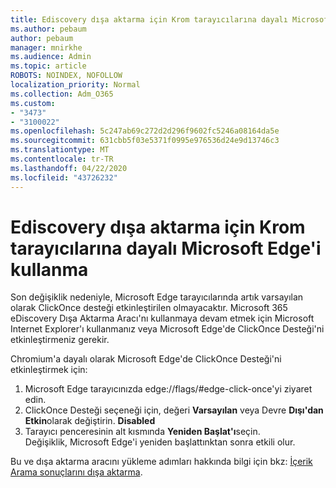 ```yaml
---
title: Ediscovery dışa aktarma için Krom tarayıcılarına dayalı Microsoft Edge'i kullanma
ms.author: pebaum
author: pebaum
manager: mnirkhe
ms.audience: Admin
ms.topic: article
ROBOTS: NOINDEX, NOFOLLOW
localization_priority: Normal
ms.collection: Adm_O365
ms.custom:
- "3473"
- "3100022"
ms.openlocfilehash: 5c247ab69c272d2d296f9602fc5246a08164da5e
ms.sourcegitcommit: 631cbb5f03e5371f0995e976536d24e9d13746c3
ms.translationtype: MT
ms.contentlocale: tr-TR
ms.lasthandoff: 04/22/2020
ms.locfileid: "43726232"
---
```

# <a name="using-microsoft-edge-based-on-chromium-browsers-for-ediscovery-export"></a>Ediscovery dışa aktarma için Krom tarayıcılarına dayalı Microsoft Edge'i kullanma

Son değişiklik nedeniyle, Microsoft Edge tarayıcılarında artık varsayılan olarak ClickOnce desteği etkinleştirilen olmayacaktır. Microsoft 365 eDiscovery Dışa Aktarma Aracı'nı kullanmaya devam etmek için Microsoft Internet Explorer'ı kullanmanız veya Microsoft Edge'de ClickOnce Desteği'ni etkinleştirmeniz gerekir. 

Chromium'a dayalı olarak Microsoft Edge'de ClickOnce Desteği'ni etkinleştirmek için: 
1. Microsoft Edge tarayıcınızda edge://flags/#edge-click-once'yi ziyaret edin.
2. ClickOnce Desteği seçeneği için, değeri **Varsayılan** veya Devre **Dışı'dan Etkin**olarak değiştirin. **Disabled** 
3. Tarayıcı penceresinin alt kısmında **Yeniden Başlat'ı**seçin. <br>
 Değişiklik, Microsoft Edge'i yeniden başlattınktan sonra etkili olur. 

Bu ve dışa aktarma aracını yükleme adımları hakkında bilgi için bkz: [İçerik Arama sonuçlarını dışa aktarma](https://docs.microsoft.com/microsoft-365/compliance/export-search-results).
